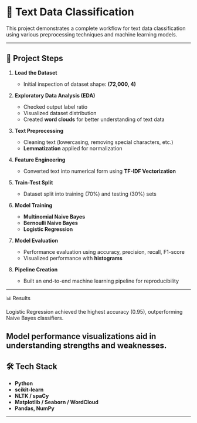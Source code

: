 # 📝 Text Data Classification

This project demonstrates a complete workflow for text data classification using various preprocessing techniques and machine learning models.  

---

## 🚀 Project Steps

1. **Load the Dataset**  
   - Initial inspection of dataset shape: **(72,000, 4)**  

2. **Exploratory Data Analysis (EDA)**  
   - Checked output label ratio  
   - Visualized dataset distribution  
   - Created **word clouds** for better understanding of text data  

3. **Text Preprocessing**  
   - Cleaning text (lowercasing, removing special characters, etc.)  
   - **Lemmatization** applied for normalization  

4. **Feature Engineering**  
   - Converted text into numerical form using **TF-IDF Vectorization**  

5. **Train-Test Split**  
   - Dataset split into training (70%) and testing (30%) sets  

6. **Model Training**  
   - **Multinomial Naive Bayes**  
   - **Bernoulli Naive Bayes**  
   - **Logistic Regression**  

7. **Model Evaluation**  
   - Performance evaluation using accuracy, precision, recall, F1-score  
   - Visualized performance with **histograms**  

8. **Pipeline Creation**  
   - Built an end-to-end machine learning pipeline for reproducibility  

---

📊 Results

Logistic Regression achieved the highest accuracy (0.95), outperforming Naive Bayes classifiers.

Model performance visualizations aid in understanding strengths and weaknesses.
---

## 🛠️ Tech Stack
- **Python**
- **scikit-learn**
- **NLTK / spaCy**
- **Matplotlib / Seaborn / WordCloud**
- **Pandas, NumPy**

---




